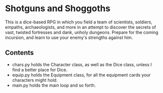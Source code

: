 # Shotguns and Shoggoths
This is a dice-based RPG in which you field a team of scientists, soldiers, empaths, archaeologists, and more in an attempt to discover the secrets of vast, twisted fortresses and dank, unholy dungeons. Prepare for the coming incursion, and learn to use your enemy's strengths against him.

## Contents
* chars.py holds the Character class, as well as the Dice class, unless I find a better place for Dice.
* equip.py holds the Equipment class, for all the equipment cards your characters might hold.
* main.py holds the main loop and so forth.
